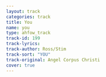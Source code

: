 ```yaml
---
layout: track
categories: track
title: You
name: you
type: ahfow_track
track-id: 199
track-lyrics: 
track-author: Ross/Stim
track-sort: "YOU"
track-original: Angel Corpus Christi
cover: true
---
```

